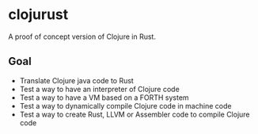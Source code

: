 # clojurust
A proof of concept version of Clojure in Rust.

## Goal
- Translate Clojure java code to Rust
- Test a way to have an interpreter of Clojure code
- Test a way to have a VM based on a FORTH system
- Test a way to dynamically compile Clojure code in machine code
- Test a way to create Rust, LLVM or Assembler code to compile Clojure code
